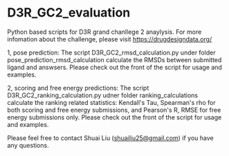 # D3R_GC2_evaluation
Python based scripts for D3R grand chanllege 2 anaylysis.
For more infomation about the challenge, please visit https://drugdesigndata.org/

1, pose prediction:
    The script D3R_GC2_rmsd_calculation.py under folder pose_prediction_rmsd_calculation calculate the RMSDs between submitted ligand and answsers.
    Please check out the front of the script for usage and examples.

2, scoring and free energy predictions:
    The script D3R_GC2_ranking_calculation.py udner folder ranking_calculations calculate the ranking related statistics: Kendall's Tau, Spearman's rho for both scoring and free energy submissions, and Pearson's R, RMSE for free energy submissions only. 
    Please check out the front of the script for usage and examples.

Please feel free to contact Shuai Liu (shuailiu25@gmail.com) if you have any questions.
